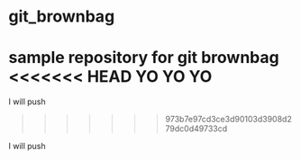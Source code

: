 # git_brownbag

sample repository for git brownbag
<<<<<<< HEAD
YO YO YO
=======

I will push

> > > > > > > 973b7e97cd3ce3d90103d3908d279dc0d49733cd

I will push
